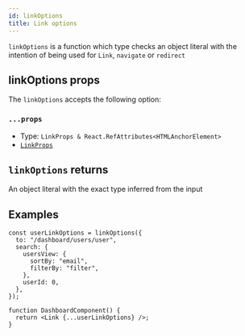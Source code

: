 ```yaml
---
id: linkOptions
title: Link options
---
```


`linkOptions` is a function which type checks an object literal with the intention of being used for `Link`, `navigate` or `redirect`

## linkOptions props

The `linkOptions` accepts the following option:

### `...props`

- Type: `LinkProps & React.RefAttributes<HTMLAnchorElement>`
- [`LinkProps`](../LinkPropsType.md)

## `linkOptions` returns

An object literal with the exact type inferred from the input

## Examples

```tsx
const userLinkOptions = linkOptions({
  to: "/dashboard/users/user",
  search: {
    usersView: {
      sortBy: "email",
      filterBy: "filter",
    },
    userId: 0,
  },
});

function DashboardComponent() {
  return <Link {...userLinkOptions} />;
}
```
